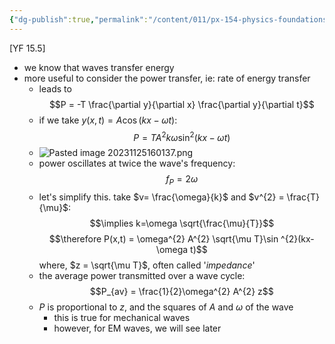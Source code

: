 ```yaml
---
{"dg-publish":true,"permalink":"/content/011/px-154-physics-foundations/px-154-g-mechanical-waves/px-154-g1b-transfer-of-power-by-the-wave/","created":"2024-11-25T10:50:32.000+00:00","updated":"2024-11-26T19:52:22.364+00:00"}
---
```


[YF 15.5]
- we know that waves transfer energy
- more useful to consider the power transfer, ie: rate of energy transfer
	- leads to 
	$$P = -T \frac{\partial y}{\partial x} \frac{\partial y}{\partial t}$$
	- if we take $y(x,t) = A \cos(kx-\omega t)$: 
	$$P = TA^{2}k \omega \sin^{2}(kx-\omega t)$$
	- ![Pasted image 20231125160137.png](/img/user/pics/Pasted%20image%2020231125160137.png)
	- power oscillates at twice the wave's frequency: 
	$$f_{P} = 2\omega$$ 
	- let's simplify this. take $v= \frac{\omega}{k}$ and $v^{2} = \frac{T}{\mu}$: 
	$$\implies k=\omega \sqrt{\frac{\mu}{T}}$$
		$$\therefore P(x,t) = \omega^{2} A^{2} \sqrt{\mu T}\sin ^{2}(kx-\omega t)$$
			where, $z = \sqrt{\mu T}$, often called '*impedance*'
	- the average power transmitted over a wave cycle: 
	$$P_{av} = \frac{1}{2}\omega^{2} A^{2} z$$
	- $P$ is proportional to $z$, and the squares of $A$ and $\omega$ of the wave
		- this is true for mechanical waves
		- however, for EM waves, we will see later